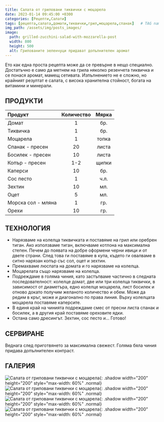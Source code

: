 ```yaml
---
title: Салата от гриловани тиквички с моцарела
date: 2023-01-14 09:45:00 +0300
categories: [Рецепти,Салати]
tags: [рецепта,салата,домати,тиквички,грил,моцарела,спанак]   # TAG names should always be lowercase
img_path: /assets/img/posts_images/
image:
  path: grilled-zucchini-salad-with-mozzarella-post
  width: 800
  height: 500
  alt: Грилованите зеленчуци придават допълнителен аромат
---
```


Ето как една проста рецепта може да се превърне в нещо специално. Достатъчно е само да метнем на грила няколко резенчета тиквичка и се понася аромат, мамещ сетивата. Изпълнението не е сложно, но крайният резултат е салата, с висока хранителна стойност, богата на витамини и минерали.

## **ПРОДУКТИ**

| Продукт                    |Количество  |Мярка   |
|:---------------------------|:----------:|:------:|
|Домат                       |1           |бр.     |
|Тиквичка                    |1           |бр.     |
|Моцарела                    |1           |топка   |
|Спанак - пресен             |20          |листа   |
|Босилек - пресен            |10          |листа   |
|Копър - пресен              |1-2         |щипки   |
|Каперси                     |10          |бр.     |
|Сос песто                   |1           |ч.л.    |
|Зехтин                      |10          |мл.     |
|Оцет                        |5           |мл.     |
|Морска сол - мляна          |1           |гр.     |
|Орехи                       |10          |гр.     |

## **ТЕХНОЛОГИЯ**

- Нарязваме на колелца тиквичката и поставяме на грил или оребрен тиган. Ако използваме тиган, включваме котлона на максимална степен. Печем до появата на добре оформени черни ивици и от двете страни. След това ги поставяме в купа, където ги овалваме в ситно нарязан копър със сол, оцет и зехтин.
- Премахваме люспата на домата и го нарязваме на колелца.
- Моцарелата също нарязваме на колелца.
- Подреждаме в голяма чиния, като застъпваме частично в следната последователност: колелце домат, две или три колелца тиквички, в зависимост от диаметъра, едно колелце моцарела, лист босилек и отново докато получим желаното количество и обем. Може да редим в кръг, може и диагонално по права линия. Върху колелцата моцарела поставяме каперсите.
- В единя край на чинията подреждаме смес от пресни листа спанак и босилек, а в другия край поставяме ореховите ядки.
- Остана само дресингът. Зехтин, сос песто и... Готово!

## **СЕРВИРАНЕ**

Веднага след приготвянето за максимална свежест. Голяма бяла чиния придава допълнителен контраст.

## **ГАЛЕРИЯ**

![Салата от гриловани тиквички с моцарела](grilled-zucchini-salad-with-mozzarella-01.jpg){: .shadow width="200" height="200" style="max-width: 60%" .normal}
![Салата от гриловани тиквички с моцарела](grilled-zucchini-salad-with-mozzarella-02.jpg){: .shadow width="200" height="200" style="max-width: 60%" .normal}
![Салата от гриловани тиквички с моцарела](grilled-zucchini-salad-with-mozzarella-03.jpg){: .shadow width="200" height="200" style="max-width: 60%" .normal}
![Салата от гриловани тиквички с моцарела](grilled-zucchini-salad-with-mozzarella-04.jpg){: .shadow width="200" height="200" style="max-width: 60%" .normal}